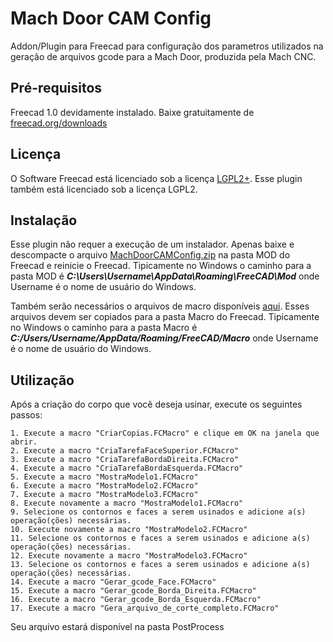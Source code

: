 
# Mach Door CAM Config

Addon/Plugin para Freecad para configuração dos parametros utilizados na geração de arquivos gcode para a Mach Door, produzida pela Mach CNC.


## Pré-requisitos

Freecad 1.0 devidamente instalado. Baixe gratuitamente de [freecad.org/downloads](https://www.freecad.org/downloads.php)
## Licença

O Software Freecad está licenciado sob a licença [LGPL2+](http://en.wikipedia.org/wiki/LGPL). Esse plugin também está licenciado sob a licença LGPL2.


## Instalação

Esse plugin não requer a execução de um instalador. Apenas baixe e descompacte o arquivo [MachDoorCAMConfig.zip](https://github.com/thomasvieira/machdoorcamconfig/blob/main/MachDoorCAMConfig.zip) na pasta MOD do Freecad e reinicie o Freecad. Tipicamente no Windows o caminho para a pasta MOD é ***C:\Users\Username\AppData\Roaming\FreeCAD\Mod*** onde Username é o nome de usuário do Windows.

Também serão necessários o arquivos de macro disponíveis [aqui](https://github.com/thomasvieira/machdoormacros). Esses arquivos devem ser copiados para a pasta Macro do Freecad. Tipicamente no Windows o caminho para a pasta Macro é ***C:/Users/Username/AppData/Roaming/FreeCAD/Macro*** onde Username é o nome de usuário do Windows.
## Utilização

Após a criação do corpo que você deseja usinar, execute os seguintes passos:

    1. Execute a macro "CriarCopias.FCMacro" e clique em OK na janela que abrir.
    2. Execute a macro "CriaTarefaFaceSuperior.FCMacro"
    3. Execute a macro "CriaTarefaBordaDireita.FCMacro"
    4. Execute a macro "CriaTarefaBordaEsquerda.FCMacro"
    5. Execute a macro "MostraModelo1.FCMacro"
    6. Execute a macro "MostraModelo2.FCMacro"
    7. Execute a macro "MostraModelo3.FCMacro"
    8. Execute novamente a macro "MostraModelo1.FCMacro"
    9. Selecione os contornos e faces a serem usinados e adicione a(s) operação(ções) necessárias.
    10. Execute novamente a macro "MostraModelo2.FCMacro"
    11. Selecione os contornos e faces a serem usinados e adicione a(s) operação(ções) necessárias.
    12. Execute novamente a macro "MostraModelo3.FCMacro"
    13. Selecione os contornos e faces a serem usinados e adicione a(s) operação(ções) necessárias.
    14. Execute a macro "Gerar_gcode_Face.FCMacro"
    15. Execute a macro "Gerar_gcode_Borda_Direita.FCMacro"
    16. Execute a macro "Gerar_gcode_Borda_Esquerda.FCMacro"
    17. Execute a macro "Gera_arquivo_de_corte_completo.FCMacro"

Seu arquivo estará disponível na pasta PostProcess
